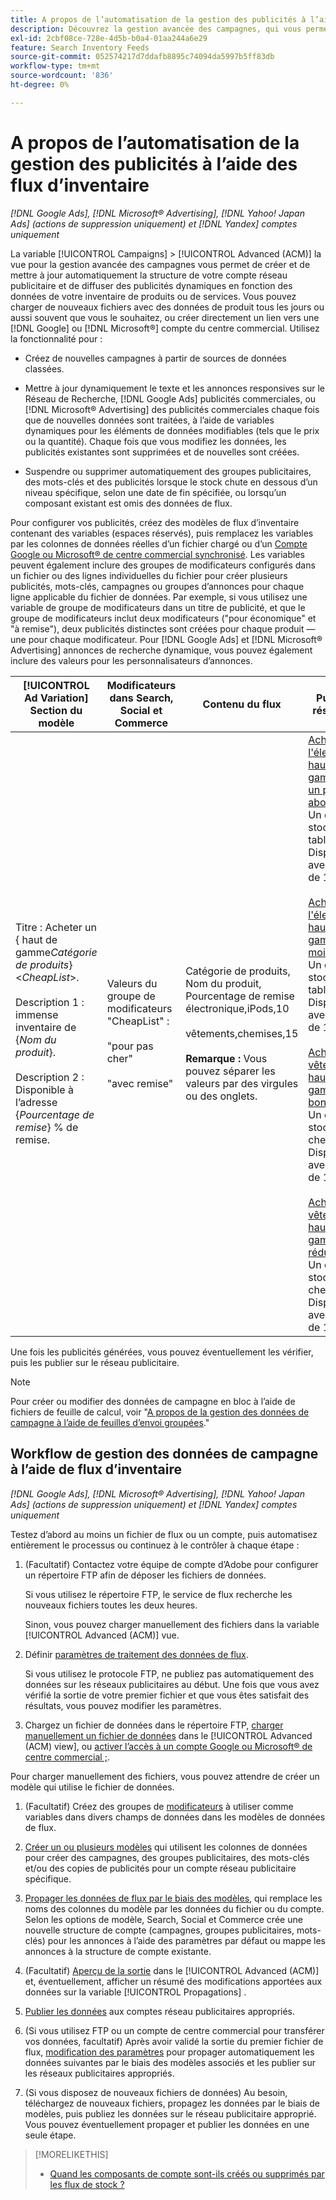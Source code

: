 ```yaml
---
title: A propos de l’automatisation de la gestion des publicités à l’aide des flux d’inventaire
description: Découvrez la gestion avancée des campagnes, qui vous permet de gérer automatiquement la structure du compte et de diffuser des publicités dynamiques en fonction des données de votre inventaire de produits ou de services.
exl-id: 2cbf08ce-728e-4d5b-b0a4-01aa244a6e29
feature: Search Inventory Feeds
source-git-commit: 052574217d7ddafb8895c74094da5997b5ff83db
workflow-type: tm+mt
source-wordcount: '836'
ht-degree: 0%

---
```


# A propos de l’automatisation de la gestion des publicités à l’aide des flux d’inventaire

*[!DNL Google Ads], [!DNL Microsoft® Advertising], [!DNL Yahoo! Japan Ads] (actions de suppression uniquement) et [!DNL Yandex] comptes uniquement*

La variable [!UICONTROL Campaigns] > [!UICONTROL Advanced (ACM)] la vue pour la gestion avancée des campagnes vous permet de créer et de mettre à jour automatiquement la structure de votre compte réseau publicitaire et de diffuser des publicités dynamiques en fonction des données de votre inventaire de produits ou de services. Vous pouvez charger de nouveaux fichiers avec des données de produit tous les jours ou aussi souvent que vous le souhaitez, ou créer directement un lien vers une [!DNL Google] ou [!DNL Microsoft®] compte du centre commercial. Utilisez la fonctionnalité pour :

* Créez de nouvelles campagnes à partir de sources de données classées.

* Mettre à jour dynamiquement le texte et les annonces responsives sur le Réseau de Recherche, [!DNL Google Ads] publicités commerciales, ou [!DNL Microsoft® Advertising] des publicités commerciales chaque fois que de nouvelles données sont traitées, à l’aide de variables dynamiques pour les éléments de données modifiables (tels que le prix ou la quantité). Chaque fois que vous modifiez les données, les publicités existantes sont supprimées et de nouvelles sont créées.

* Suspendre ou supprimer automatiquement des groupes publicitaires, des mots-clés et des publicités lorsque le stock chute en dessous d’un niveau spécifique, selon une date de fin spécifiée, ou lorsqu’un composant existant est omis des données de flux.

Pour configurer vos publicités, créez des modèles de flux d’inventaire contenant des variables (espaces réservés), puis remplacez les variables par les colonnes de données réelles d’un fichier chargé ou d’un [Compte Google ou Microsoft® de centre commercial synchronisé](/help/search-social-commerce/campaign-management/accounts/merchant-account-manage.md). Les variables peuvent également inclure des groupes de modificateurs configurés dans un fichier ou des lignes individuelles du fichier pour créer plusieurs publicités, mots-clés, campagnes ou groupes d’annonces pour chaque ligne applicable du fichier de données. Par exemple, si vous utilisez une variable de groupe de modificateurs dans un titre de publicité, et que le groupe de modificateurs inclut deux modificateurs (&quot;pour économique&quot; et &quot;à remise&quot;), deux publicités distinctes sont créées pour chaque produit — une pour chaque modificateur. Pour [!DNL Google Ads] et [!DNL Microsoft® Advertising] annonces de recherche dynamique, vous pouvez également inclure des valeurs pour les personnalisateurs d’annonces.

| [!UICONTROL Ad Variation] Section du modèle | Modificateurs dans Search, Social et Commerce | Contenu du flux | Publicités résultantes |
|----|----|----|----|
| Titre : Acheter un \{ haut de gamme<i>Catégorie de produits</i>\} &lt;<i>CheapList</i>>.<br><br>Description 1 : immense inventaire de \{<i>Nom du produit</i>\}.<br><br>Description 2 : Disponible à l’adresse \{<i>Pourcentage de remise</i>\} % de remise. | Valeurs du groupe de modificateurs &quot;CheapList&quot; :<br><br>&quot;pour pas cher&quot;<br><br>&quot;avec remise&quot; | Catégorie de produits, Nom du produit, Pourcentage de remise<br>électronique,iPods,10<br><br>vêtements,chemises,15<br><br><b>Remarque :</b> Vous pouvez séparer les valeurs par des virgules ou des onglets. | <u>Achetez de l&#39;électronique haut de gamme pour un prix abordable.</u><br>Un énorme stock de tablettes. Disponible avec remise de 10 %.<br><br><u>Achetez de l&#39;électronique haut de gamme à moindre prix.</u><br>Un énorme stock de tablettes. Disponible avec remise de 10 %.<br><br><u>Achetez des vêtements haut de gamme pour bon marché.</u><br>Un énorme stock de chemises. Disponible avec remise de 15 %.<br><br><u>Achetez des vêtements haut de gamme à prix réduit.</u><br>Un énorme stock de chemises. Disponible avec remise de 15 %. |

Une fois les publicités générées, vous pouvez éventuellement les vérifier, puis les publier sur le réseau publicitaire.

>[!NOTE]
>Pour créer ou modifier des données de campagne en bloc à l’aide de fichiers de feuille de calcul, voir &quot;[A propos de la gestion des données de campagne à l’aide de feuilles d’envoi groupées](/help/search-social-commerce/campaign-management/bulksheets/bulksheet-about.md).&quot;

## Workflow de gestion des données de campagne à l’aide de flux d’inventaire

*[!DNL Google Ads], [!DNL Microsoft® Advertising], [!DNL Yahoo! Japan Ads] (actions de suppression uniquement) et [!DNL Yandex] comptes uniquement*

Testez d’abord au moins un fichier de flux ou un compte, puis automatisez entièrement le processus ou continuez à le contrôler à chaque étape :

1. (Facultatif) Contactez votre équipe de compte d’Adobe pour configurer un répertoire FTP afin de déposer les fichiers de données.

   Si vous utilisez le répertoire FTP, le service de flux recherche les nouveaux fichiers toutes les deux heures.

   Sinon, vous pouvez charger manuellement des fichiers dans la variable [!UICONTROL Advanced (ACM)] vue.

1. Définir [paramètres de traitement des données de flux](feed-settings-manage.md#feed-data-settings).

   Si vous utilisez le protocole FTP, ne publiez pas automatiquement des données sur les réseaux publicitaires au début. Une fois que vous avez vérifié la sortie de votre premier fichier et que vous êtes satisfait des résultats, vous pouvez modifier les paramètres.

1. Chargez un fichier de données dans le répertoire FTP, [charger manuellement un fichier de données](feed-files-manage.md) dans le [!UICONTROL Advanced (ACM) view], ou [activer l’accès à un compte Google ou Microsoft® de centre commercial ;](/help/search-social-commerce/campaign-management/accounts/merchant-account-manage.md).

Pour charger manuellement des fichiers, vous pouvez attendre de créer un modèle qui utilise le fichier de données.

1. (Facultatif) Créez des groupes de [modificateurs](modifiers-manage.md) à utiliser comme variables dans divers champs de données dans les modèles de données de flux.

1. [Créer un ou plusieurs modèles](ad-templates/ad-template-manage.md) qui utilisent les colonnes de données pour créer des campagnes, des groupes publicitaires, des mots-clés et/ou des copies de publicités pour un compte réseau publicitaire spécifique.

1. [Propager les données de flux par le biais des modèles](feed-data-propagate.md), qui remplace les noms des colonnes du modèle par les données du fichier ou du compte. Selon les options de modèle, Search, Social et Commerce crée une nouvelle structure de compte (campagnes, groupes publicitaires, mots-clés) pour les annonces à l’aide des paramètres par défaut ou mappe les annonces à la structure de compte existante.

1. (Facultatif) [Aperçu de la sortie](propagated-data-view.md) dans le [!UICONTROL Advanced (ACM)] et, éventuellement, afficher un résumé des modifications apportées aux données sur la variable [!UICONTROL Propagations] .

1. [Publier les données](propagated-data-post.md) aux comptes réseau publicitaires appropriés.

1. (Si vous utilisez FTP ou un compte de centre commercial pour transférer vos données, facultatif) Après avoir validé la sortie du premier fichier de flux, [modification des paramètres](feed-settings-manage.md#feed-data-settings) pour propager automatiquement les données suivantes par le biais des modèles associés et les publier sur les réseaux publicitaires appropriés.

1. (Si vous disposez de nouveaux fichiers de données) Au besoin, téléchargez de nouveaux fichiers, propagez les données par le biais de modèles, puis publiez les données sur le réseau publicitaire approprié. Vous pouvez éventuellement propager et publier les données en une seule étape.

>[!MORELIKETHIS]
>
>* [Quand les composants de compte sont-ils créés ou supprimés par les flux de stock ?](when-are-components-created-deleted.md)
